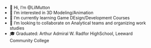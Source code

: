 - 👋 Hi, I’m @LilMutton
- 👀 I’m interested in 3D Modeling/Animation
- 🌱 I’m currently learning Game DEsign/Development Courses
- 💞️ I’m looking to collaborate on Analytical teams and organizing work studies
- 🎓 Graduated: Arthur Admiral W. Radfor HighSchool, Leeward Community College

<!---
LilMutton/LilMutton is a ✨ special ✨ repository because its `README.md` (this file) appears on your GitHub profile.
You can click the Preview link to take a look at your changes.
--->
